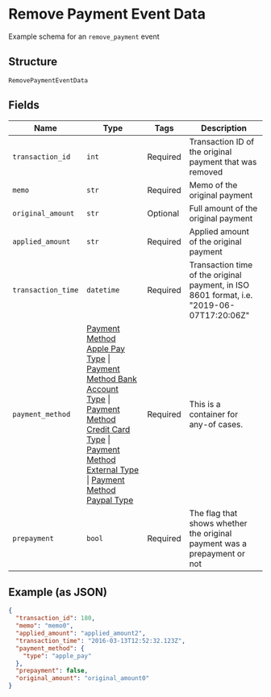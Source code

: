 
# Remove Payment Event Data

Example schema for an `remove_payment` event

## Structure

`RemovePaymentEventData`

## Fields

| Name | Type | Tags | Description |
|  --- | --- | --- | --- |
| `transaction_id` | `int` | Required | Transaction ID of the original payment that was removed |
| `memo` | `str` | Required | Memo of the original payment |
| `original_amount` | `str` | Optional | Full amount of the original payment |
| `applied_amount` | `str` | Required | Applied amount of the original payment |
| `transaction_time` | `datetime` | Required | Transaction time of the original payment, in ISO 8601 format, i.e. "2019-06-07T17:20:06Z" |
| `payment_method` | [Payment Method Apple Pay Type](../../doc/models/payment-method-apple-pay-type.md) \| [Payment Method Bank Account Type](../../doc/models/payment-method-bank-account-type.md) \| [Payment Method Credit Card Type](../../doc/models/payment-method-credit-card-type.md) \| [Payment Method External Type](../../doc/models/payment-method-external-type.md) \| [Payment Method Paypal Type](../../doc/models/payment-method-paypal-type.md) | Required | This is a container for any-of cases. |
| `prepayment` | `bool` | Required | The flag that shows whether the original payment was a prepayment or not |

## Example (as JSON)

```json
{
  "transaction_id": 180,
  "memo": "memo0",
  "applied_amount": "applied_amount2",
  "transaction_time": "2016-03-13T12:52:32.123Z",
  "payment_method": {
    "type": "apple_pay"
  },
  "prepayment": false,
  "original_amount": "original_amount0"
}
```


